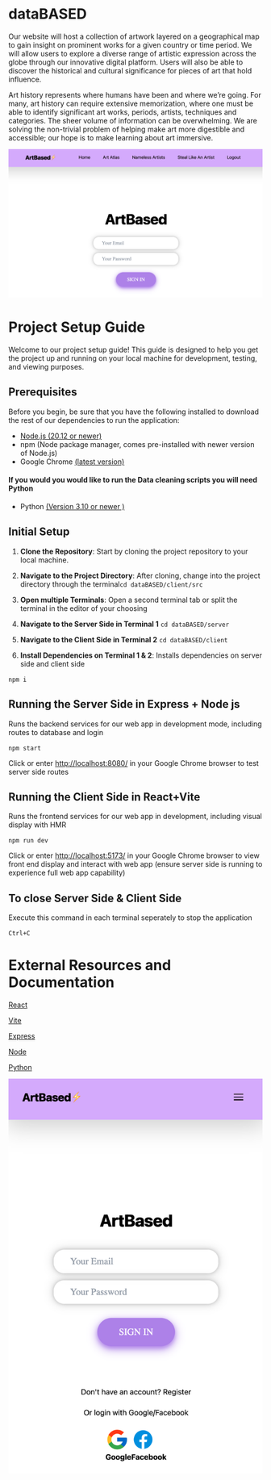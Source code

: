 # dataBASED

Our website will host a collection of artwork layered on a geographical map to gain insight on prominent works for a given country or time period. We will allow users to explore a diverse range of artistic expression across the globe through our innovative digital platform. Users will also be able to discover the historical and cultural significance for pieces of art that hold influence.

Art history represents where humans have been and where we’re going. For many, art history can require extensive memorization, where one must be able to identify significant art works, periods, artists, techniques and categories. The sheer volume of information can be overwhelming. We are solving the non-trivial problem of helping make art more digestible and accessible; our hope is to make learning about art immersive.


![Home Page](/demo_images/artBASED.png?raw=true)



# Project Setup Guide

Welcome to our project setup guide! This guide is designed to help you get the project up and running on your local machine for development, testing, and viewing purposes.

## Prerequisites

Before you begin, be sure that you have the following installed to download the rest of our dependencies to run the application:

- [Node.js (20.12 or newer)](https://nodejs.org/en)
- npm (Node package manager, comes pre-installed with newer version of Node.js)
- Google Chrome [(latest version)](https://www.google.com/chrome/)

#### If you would you would like to run the Data cleaning scripts you will need Python

- Python [(Version 3.10 or newer )](https://www.python.org/downloads/)


## Initial Setup

1. **Clone the Repository**: Start by cloning the project repository to your local machine.

2. **Navigate to the Project Directory**: After cloning, change into the project directory through the terminal`cd dataBASED/client/src`

3. **Open multiple Terminals**: Open a second terminal tab or split the terminal in the editor of your choosing

4. **Navigate to the Server Side in Terminal 1** `cd dataBASED/server`

5. **Navigate to the Client Side in Terminal 2** `cd dataBASED/client`
   
6. **Install  Dependencies on Terminal 1 & 2**: Installs dependencies on server side and client side
```
npm i
```
## Running the Server Side in Express + Node js 
Runs the backend services for our web app in development mode, including routes to database and login

   ```
   npm start
   ```
Click or enter [http://localhost:8080/](http://localhost:8080/) in your Google Chrome browser to test server side routes

## Running the Client Side in React+Vite
Runs the frontend services for our web app in development, including visual display with HMR

   ```
   npm run dev
   ```
Click or enter [http://localhost:5173/](http://localhost:5173/) in your Google Chrome browser to view front end display and interact with web app (ensure server side is running to experience full web app capability)

## To close Server Side & Client Side
Execute this command in each terminal seperately to stop the application

   ```
   Ctrl+C
   ```

# External Resources and Documentation

[React](https://react.dev/blog/2023/03/16/introducing-react-dev)

[Vite](https://vitejs.dev/)

[Express](https://expressjs.com/)

[Node](https://nodejs.org/docs/latest/api/)

[Python](https://docs.python.org/3/)



![Home Page mobile](/demo_images/artBASED_mobile.png?raw=true "Title")

